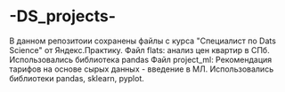 # -DS_projects-
В данном репозитоии сохранены файлы с курса "Специалист по Dats Science" от Яндекс.Практику.
Файл flats: анализ цен квартир в СПб. Использовались библиотека pandas
Файл project_ml: Рекомендация тарифов на основе сырых данных - введение в МЛ. Использовались библиотеки pandas, sklearn, pyplot.
